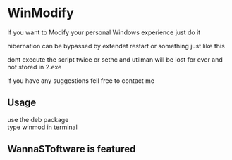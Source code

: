 # WinModify

If you want to Modify your personal Windows experience just do it<br>

hibernation can be bypassed by extendet restart or something just like this<br>

dont execute the script twice or sethc and utilman will be lost for ever and not stored in 2.exe<br>

if you have any suggestions fell free to contact me<br>

## Usage

use the deb package<br>
type winmod in terminal<br>

## WannaSToftware is featured
